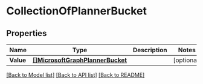 # CollectionOfPlannerBucket

## Properties

Name | Type | Description | Notes
------------ | ------------- | ------------- | -------------
**Value** | [**[]MicrosoftGraphPlannerBucket**](microsoft.graph.plannerBucket.md) |  | [optional] 

[[Back to Model list]](../README.md#documentation-for-models) [[Back to API list]](../README.md#documentation-for-api-endpoints) [[Back to README]](../README.md)


